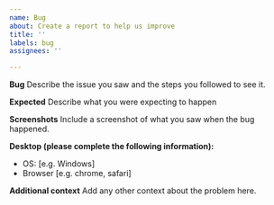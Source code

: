 ```yaml
---
name: Bug
about: Create a report to help us improve
title: ''
labels: bug
assignees: ''

---
```


**Bug**
Describe the issue you saw and the steps you followed to see it.

**Expected**
Describe what you were expecting to happen

**Screenshots**
Include a screenshot of what you saw when the bug happened.

**Desktop (please complete the following information):**
 - OS: [e.g. Windows]
 - Browser [e.g. chrome, safari]

**Additional context**
Add any other context about the problem here.
